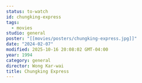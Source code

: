 ```yaml
---
status: to-watch
id: chungking-express
tags:
  - movies
studio: general
poster: "[[movies/posters/chungking-express.jpg]]"
date: "2024-02-07"
modified: 2025-10-16 20:08:02 GMT-04:00
year: 1994
category: general
director: Wong Kar-wai
title: Chungking Express
---
```

